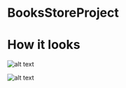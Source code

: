 # **BooksStoreProject**

# **How it looks**
![alt text](https://docs.google.com/uc?id=/1dBq0ztV4fyhGLrxIEWzEhW7IqTB-rAJx)

![alt text](https://drive.google.com/file/d/1dBq0ztV4fyhGLrxIEWzEhW7IqTB-rAJx/view?usp=sharing)
